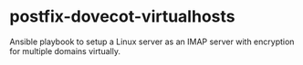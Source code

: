 # postfix-dovecot-virtualhosts
Ansible playbook to setup a Linux server as an IMAP server with encryption for multiple domains virtually.
